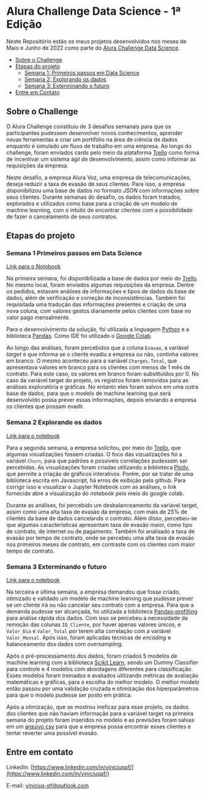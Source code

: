 # Alura Challenge Data Science - 1ª Edição

Neste Repositório estão os meus projetos desenvolvidos nos meses de Maio e Junho de 2022 como parte do [Alura Challenge Data Science](https://www.alura.com.br/challenges/data-science). 

* [Sobre o Challenge](#sobre-o-challenge)
* [Etapas do projeto](#etapas-do-projeto)
    + [Semana 1: Primeiros passos em Data Science](#semana-1-primeiros-passos-em-data-science)
    + [Semana 2: Explorando os dados](#semana-2-explorando-os-dados)
    + [Semana 3: Exterminando o futuro](#semana-3-exterminando-o-futuro)
* [Entre em Contato](#entre-em-contato)

## Sobre o Challenge

O Alura Challenge constituiu de 3 desafios semanais para que os participantes pudessem desenvolver novos conhecimentos, aprender novas ferramentas e criar um portifólio na área de ciência de dados enquanto é simulado um fluxo de trabalho em uma empresa. Ao longo do challenge, foram enviados cards pelo meio da plataforma [Trello](https://trello.com) como forma de incentivar um sistema ágil de desenvolvimento, assim como informar as requisições da empresa.

Neste desafio, a empresa Alura Voz, uma empresa de telecomunicações, deseja reduzir a taxa de evasão de seus clientes. Para isso, a empresa disponibilizou uma base de dados no formato *JSON* com informações sobre seus clientes. Durante semanas do desafio, os dados foram tratados, explorados e utilizados como base para a criação de um modelo de machine learning, com o intuito de encontrar clientes com a possibilidade de fazer o cancelamento de seus contratos.

## Etapas do projeto

### Semana 1 Primeiros passos em Data Science

[Link para o Notebook](https://github.com/vinicius-pf/Challenge_DataScience/blob/main/Semana%201/Tratamento_dos_Dados.ipynb)

Na primeira semana, foi disponibilizada a base de dados por meio do [Trello](https://trello.com/b/JdUXpLrp/challenge-ds-semana-1). No mesmo local, foram enviados algumas requisições da empresa. Dentre os pedidos, estavam análises de informações e tipos de dados da base de dados, além de verificação e correção de inconsistências. Também foi requisitada uma tradução das informações presentes e criação de uma nova coluna, com valores gastos diariamente pelos clientes com base no valor pago mensalmente.

Para o desenvolvimento da solução, foi utilizada a linguagem [Python](https://www.python.org) e a biblioteca [Pandas](https://pandas.pydata.org). Como IDE foi utilizado o [Google Colab](https://colab.research.google.com).

Ao longo das análises, foram percebidos que a coluna `Evasao`, a variável *target* e que informa se o cliente evadiu a empresa ou não, continha valores em branco. O mesmo aconteceu para a variável `Charges.Total`, que apresentava valores em branco para os clientes com menos de 1 mês de contrato. Para este caso, os valores em branco foram substituídos por 0. No caso da variável target do projeto, os registros foram removidos para as análises exploratória e gráficas. No entanto eles foram salvos em uma outra base de dados, para que o modelo de machine learning que será desenvolvido possa prever essas informações, depois enviando a empresa os clientes que possam evadir.

### Semana 2 Explorando os dados

[Link para o notebook](https://colab.research.google.com/github/vinicius-pf/Challenge_DataScience/blob/Correções/02%20Analise%20Exploratoria/Analise%20Exploratoria.ipynb)

Para a segunda semana, a empresa solicitou, por meio do [Trello](https://trello.com/b/uUsVCrPb/challenge-ds-semana-2), que algumas visualizações fossem criadas. O foco das vizualizações foi a variável `Churn`, para que padrões e possíveis correlações pudessem ser percebidas. As visualizações foram criadas utilizando a biblioteca [Plotly](https://plotly.com/graphing-libraries/), que permite a criação de gráficos interativos. Porém, por se tratar de uma biblioteca escrita em Javascript, há erros de exibição pelo github. Para corrigir isso e visualizar o Jupyter Notebook com as análises, o link fornecido abre a visualização do notebook pelo meio do google colab.

Durante as análises, foi percebido um desbalanceamento da variável target, assim como uma alta taxa de evasão da empresa, com mais de 25% de clientes da base de dados cancelando o contrato. Além disso, percebeu-se que algumas características apresentam taxa de evasão maior, como tipo de contrato, de internet ou de pagamento. Também foi analisado a taxa de evasão por tempo de contrato, onde se percebeu uma alta taxa de evasão nos primeiros meses de contrato, em contraste com os clientes com maior tempo de contrato.

### Semana 3 Exterminando o futuro

[Link para o notebook](https://github.com/vinicius-pf/Challenge_DataScience/blob/Semana-3/Semana%203%20e%204/Semana_3.ipynb)

Na terceira e última semana, a empresa demandou que fosse criado, otimizado e validado um modelo de machine learning que pudesse prever se um cliente irá ou não cancelar seu contrato com a empresa. Para que a demanda pudesse ser alcançada, foi utilizada a biblioteca [Pandas-profilling](https://pypi.org/project/pandas-profiling/) para análise rápida dos dados. Com isso se percebeu a necessidade da remoção das colunas `ID_Cliente`, por haver apenas valores únicos, e `Valor_Dia` e `Valor_Total` por terem alta correlação com a variável `Valor_Mensal`. Após isso, foram aplicadas técnicas de *encoding* e balanceamento dos dados com *oversampling*.

Após o pré-processamento dos dados, foram criados 5 modelos de machine learning com a biblioteca [Scikit Learn](https://scikit-learn.org/stable/), sendo um Dummy Classifier para controle e 4 modelos com abordagens diferentes para classificação. Esses modelos foram treinados e avaliados utilizando métricas de avaliação matemáticas e gráficas, para a escolha do melhor modelo. O melhor modelo então passou por uma validação cruzada e otimização dos hiperparâmetros para que o modelo pudesse ser posto em prática.

Após a otimização, que se mostrou ineficaz para esse projeto, os dados dos clientes que não haviam informação para a variável target na primeira semana do projeto foram inseridos no modelo e as previsões foram salvas em um [arquivo csv](https://github.com/vinicius-pf/Challenge_DataScience/blob/Semana-3/Semana%203%20e%204/dados/previsoes.csv) para que a empresa possa encontrar esses clientes e tentar reverter uma possível evasão.

## Entre em contato

LinkedIn: [https://www.linkedin.com/in/viniciuspf/](https://www.linkedin.com/in/viniciuspf/)

E-mail: vinicius-pf@outlook.com
